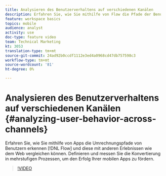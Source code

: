```yaml
---
title: Analysieren des Benutzerverhaltens auf verschiedenen Kanälen
description: Erfahren Sie, wie Sie mithilfe von Flow die Pfade der Benutzer zur Konversion in mobilen Apps ermitteln und diese mit anderen Erlebnissen wie Web vergleichen können. Definieren und messen Sie die Konvertierung in mehrstufigen Prozessen, um den Erfolg Ihrer mobilen Apps zu fördern.
feature: workspace basics
topics: mobile
audience: analyst
activity: use
doc-type: feature video
team: Technical Marketing
kt: 3053
translation-type: tm+mt
source-git-commit: 24ad92b0ccdf1112e3ed4a0968cd47db757598c3
workflow-type: tm+mt
source-wordcount: '81'
ht-degree: 0%

---
```



# Analysieren des Benutzerverhaltens auf verschiedenen Kanälen {#analyzing-user-behavior-across-channels}

Erfahren Sie, wie Sie mithilfe von Apps die Umrechnungspfade von Benutzern erkennen [!DNL Flow] und diese mit anderen Erlebnissen wie dem Web vergleichen können. Definieren und messen Sie die Konvertierung in mehrstufigen Prozessen, um den Erfolg Ihrer mobilen Apps zu fördern.

>[!VIDEO](https://video.tv.adobe.com/v/27824/?quality=12)
